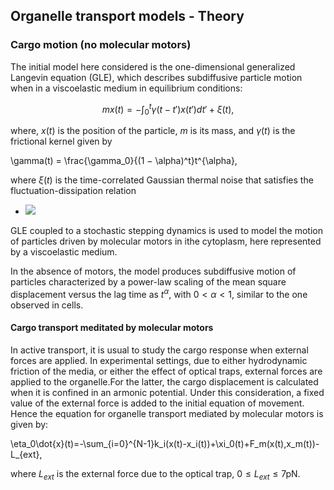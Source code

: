 

## Organelle transport models - Theory
### Cargo motion (no molecular motors)
The initial model here considered is the one-dimensional generalized Langevin equation (GLE), which describes
subdiffusive particle motion when in a viscoelastic medium in equilibrium conditions:


```math
mx(t) = - \int_0^t \gamma(t − t')x(t')dt'+\xi(t) ,
```

where, $x(t)$ is the position of the particle, $m$ is its mass, and $\gamma(t)$ is the frictional kernel given by

\gamma(t) = \frac{\gamma_0}{(1 − \alpha)^t}t^{\alpha},

where $\xi(t)$ is the time-correlated Gaussian thermal noise that satisfies the fluctuation-dissipation relation

- <img src="\xi(t)\xi(t') = k_{BT}\gamma(t − t')." />

GLE coupled to a stochastic stepping dynamics is used to model the motion of particles driven by molecular motors in ithe cytoplasm, here represented by a viscoelastic medium.

In the absence of motors, the model produces subdiffusive motion of particles characterized by a power-law scaling of the mean square displacement versus the lag time as $t^\alpha$, with $0<\alpha<1$, similar to the one observed in cells.

#### Cargo transport meditated by molecular motors
In active transport, it is usual to study the cargo response when external forces are applied. 
In experimental settings, due to either hydrodynamic friction of the media, or either the effect of optical traps, external forces are applied to the organelle.For the latter, the cargo displacement is calculated when it is confined in an armonic potential. Under this consideration, a fixed value of the external force is added to the initial equation of movement. Hence the equation for organelle transport mediated by molecular motors is given by:


\eta_0\dot{x}(t)=-\sum_{i=0}^{N-1}k_i(x(t)-x_i(t))+\xi_0(t)+F_m(x(t),x_m(t))-L_{ext},


where $L_{ext}$ is the external force due to the optical trap, 0$\leq L_{ext}\leq7$pN.




 
